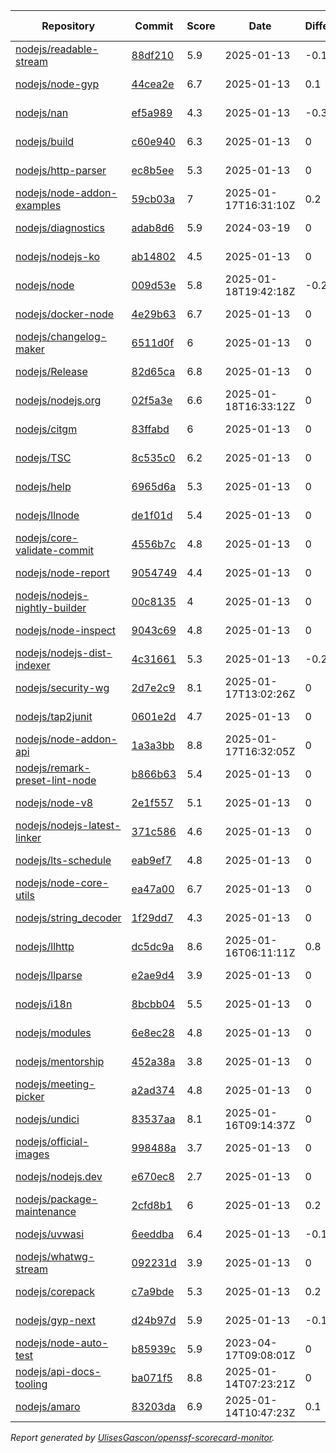 <!-- OPENSSF-SCORECARD-MONITOR:START -->

| Repository | Commit | Score | Date | Difference | Report Link |
| -- | -- | -- | -- | -- | -- |
| [nodejs/readable-stream](https://github.com/nodejs/readable-stream) | [88df210](https://github.com/nodejs/readable-stream/commit/88df21041dc26c210fab3e074ab6bb681a604b8e) | 5.9 | 2025-01-13 | -0.1 | [Full Report](https://deps.dev/project/github/nodejs%2Freadable-stream) |
| [nodejs/node-gyp](https://github.com/nodejs/node-gyp) | [44cea2e](https://github.com/nodejs/node-gyp/commit/44cea2e09e84bdafef7f5fad38989c17777b587f) | 6.7 | 2025-01-13 | 0.1 | [Full Report](https://deps.dev/project/github/nodejs%2Fnode-gyp) |
| [nodejs/nan](https://github.com/nodejs/nan) | [ef5a989](https://github.com/nodejs/nan/commit/ef5a98900ad056f9fb1ff52732fa496cf5405f1f) | 4.3 | 2025-01-13 | -0.3 | [Full Report](https://deps.dev/project/github/nodejs%2Fnan) |
| [nodejs/build](https://github.com/nodejs/build) | [c60e940](https://github.com/nodejs/build/commit/c60e940e4f72d21ecacdda85d53b722395e71c8f) | 6.3 | 2025-01-13 | 0 | [Full Report](https://deps.dev/project/github/nodejs%2Fbuild) |
| [nodejs/http-parser](https://github.com/nodejs/http-parser) | [ec8b5ee](https://github.com/nodejs/http-parser/commit/ec8b5ee63f0e51191ea43bb0c6eac7bfbff3141d) | 5.3 | 2025-01-13 | 0 | [Full Report](https://deps.dev/project/github/nodejs%2Fhttp-parser) |
| [nodejs/node-addon-examples](https://github.com/nodejs/node-addon-examples) | [59cb03a](https://github.com/nodejs/node-addon-examples/commit/59cb03aebdeaa53b2a7e9e9315057f6e7bb7f1d9) | 7 | 2025-01-17T16:31:10Z | 0.2 | [Full Report](https://deps.dev/project/github/nodejs%2Fnode-addon-examples) |
| [nodejs/diagnostics](https://github.com/nodejs/diagnostics) | [adab8d6](https://github.com/nodejs/diagnostics/commit/adab8d62aca9e47928570c29e7e5908a0f825039) | 5.9 | 2024-03-19 | 0 | [Full Report](https://deps.dev/project/github/nodejs%2Fdiagnostics) |
| [nodejs/nodejs-ko](https://github.com/nodejs/nodejs-ko) | [ab14802](https://github.com/nodejs/nodejs-ko/commit/ab14802dc2e7288bdc4353a24176dce2f4ba9dff) | 4.5 | 2025-01-13 | 0 | [Full Report](https://deps.dev/project/github/nodejs%2Fnodejs-ko) |
| [nodejs/node](https://github.com/nodejs/node) | [009d53e](https://github.com/nodejs/node/commit/009d53ec3c3a411e9ad28eaae419c95b300cb62a) | 5.8 | 2025-01-18T19:42:18Z | -0.2 | [Full Report](https://deps.dev/project/github/nodejs%2Fnode) |
| [nodejs/docker-node](https://github.com/nodejs/docker-node) | [4e29b63](https://github.com/nodejs/docker-node/commit/4e29b639766ce53bdc0190fc5559bd31ebe62560) | 6.7 | 2025-01-13 | 0 | [Full Report](https://deps.dev/project/github/nodejs%2Fdocker-node) |
| [nodejs/changelog-maker](https://github.com/nodejs/changelog-maker) | [6511d0f](https://github.com/nodejs/changelog-maker/commit/6511d0fb25890c5137ef879f121f4de7b5020d92) | 6 | 2025-01-13 | 0 | [Full Report](https://deps.dev/project/github/nodejs%2Fchangelog-maker) |
| [nodejs/Release](https://github.com/nodejs/Release) | [82d65ca](https://github.com/nodejs/Release/commit/82d65caf1373a8f5c78dd7869a0fc8b796c974f8) | 6.8 | 2025-01-13 | 0 | [Full Report](https://deps.dev/project/github/nodejs%2Frelease) |
| [nodejs/nodejs.org](https://github.com/nodejs/nodejs.org) | [02f5a3e](https://github.com/nodejs/nodejs.org/commit/02f5a3e67696e016eb1f7afb669d3d907d69c1fe) | 6.6 | 2025-01-18T16:33:12Z | 0 | [Full Report](https://deps.dev/project/github/nodejs%2Fnodejs.org) |
| [nodejs/citgm](https://github.com/nodejs/citgm) | [83ffabd](https://github.com/nodejs/citgm/commit/83ffabd74ef2ab309301678ec0e872d630870ba4) | 6 | 2025-01-13 | 0 | [Full Report](https://deps.dev/project/github/nodejs%2Fcitgm) |
| [nodejs/TSC](https://github.com/nodejs/TSC) | [8c535c0](https://github.com/nodejs/TSC/commit/8c535c040cd0c3e26fe7d6df81d2baf13cdf63fc) | 6.2 | 2025-01-13 | 0 | [Full Report](https://deps.dev/project/github/nodejs%2Ftsc) |
| [nodejs/help](https://github.com/nodejs/help) | [6965d6a](https://github.com/nodejs/help/commit/6965d6a19a9211d217fb72d68bbdecad49b4e144) | 5.3 | 2025-01-13 | 0 | [Full Report](https://deps.dev/project/github/nodejs%2Fhelp) |
| [nodejs/llnode](https://github.com/nodejs/llnode) | [de1f01d](https://github.com/nodejs/llnode/commit/de1f01d70a5c58111dd873d340f898023e4e8fe6) | 5.4 | 2025-01-13 | 0 | [Full Report](https://deps.dev/project/github/nodejs%2Fllnode) |
| [nodejs/core-validate-commit](https://github.com/nodejs/core-validate-commit) | [4556b7c](https://github.com/nodejs/core-validate-commit/commit/4556b7ced175f8802ef32a0cb1af273e9bab5c24) | 4.8 | 2025-01-13 | 0 | [Full Report](https://deps.dev/project/github/nodejs%2Fcore-validate-commit) |
| [nodejs/node-report](https://github.com/nodejs/node-report) | [9054749](https://github.com/nodejs/node-report/commit/90547492f5da29948b00a19b13490b2ebe2c0cd6) | 4.4 | 2025-01-13 | 0 | [Full Report](https://deps.dev/project/github/nodejs%2Fnode-report) |
| [nodejs/nodejs-nightly-builder](https://github.com/nodejs/nodejs-nightly-builder) | [00c8135](https://github.com/nodejs/nodejs-nightly-builder/commit/00c8135102b0e272ed1d8950845a5412cc9bc237) | 4 | 2025-01-13 | 0 | [Full Report](https://deps.dev/project/github/nodejs%2Fnodejs-nightly-builder) |
| [nodejs/node-inspect](https://github.com/nodejs/node-inspect) | [9043c69](https://github.com/nodejs/node-inspect/commit/9043c6986822cf499829c079f9a7debf0a95403f) | 4.8 | 2025-01-13 | 0 | [Full Report](https://deps.dev/project/github/nodejs%2Fnode-inspect) |
| [nodejs/nodejs-dist-indexer](https://github.com/nodejs/nodejs-dist-indexer) | [4c31661](https://github.com/nodejs/nodejs-dist-indexer/commit/4c31661816e8efbcc6de15946640e9d511891816) | 5.3 | 2025-01-13 | -0.2 | [Full Report](https://deps.dev/project/github/nodejs%2Fnodejs-dist-indexer) |
| [nodejs/security-wg](https://github.com/nodejs/security-wg) | [2d7e2c9](https://github.com/nodejs/security-wg/commit/2d7e2c9ecb1ba67d2a009e8613362855e01a335d) | 8.1 | 2025-01-17T13:02:26Z | 0 | [Full Report](https://deps.dev/project/github/nodejs%2Fsecurity-wg) |
| [nodejs/tap2junit](https://github.com/nodejs/tap2junit) | [0601e2d](https://github.com/nodejs/tap2junit/commit/0601e2df056c9a6625eba78c627eab405d09caa8) | 4.7 | 2025-01-13 | 0 | [Full Report](https://deps.dev/project/github/nodejs%2Ftap2junit) |
| [nodejs/node-addon-api](https://github.com/nodejs/node-addon-api) | [1a3a3bb](https://github.com/nodejs/node-addon-api/commit/1a3a3bb5289fac8dd01a82a0a1db8eba8215e049) | 8.8 | 2025-01-17T16:32:05Z | 0 | [Full Report](https://deps.dev/project/github/nodejs%2Fnode-addon-api) |
| [nodejs/remark-preset-lint-node](https://github.com/nodejs/remark-preset-lint-node) | [b866b63](https://github.com/nodejs/remark-preset-lint-node/commit/b866b63744ddc40a5a6ff523aeb183dc7717e1df) | 5.4 | 2025-01-13 | 0 | [Full Report](https://deps.dev/project/github/nodejs%2Fremark-preset-lint-node) |
| [nodejs/node-v8](https://github.com/nodejs/node-v8) | [2e1f557](https://github.com/nodejs/node-v8/commit/2e1f557df07e5f89aaad4e0b2f60f1e6c4516251) | 5.1 | 2025-01-13 | 0 | [Full Report](https://deps.dev/project/github/nodejs%2Fnode-v8) |
| [nodejs/nodejs-latest-linker](https://github.com/nodejs/nodejs-latest-linker) | [371c586](https://github.com/nodejs/nodejs-latest-linker/commit/371c586c7b245689a97ef6f6757404a80c318f75) | 4.6 | 2025-01-13 | 0 | [Full Report](https://deps.dev/project/github/nodejs%2Fnodejs-latest-linker) |
| [nodejs/lts-schedule](https://github.com/nodejs/lts-schedule) | [eab9ef7](https://github.com/nodejs/lts-schedule/commit/eab9ef75103b4f2741f995d2eb69bb3e0f8ad135) | 4.8 | 2025-01-13 | 0 | [Full Report](https://deps.dev/project/github/nodejs%2Flts-schedule) |
| [nodejs/node-core-utils](https://github.com/nodejs/node-core-utils) | [ea47a00](https://github.com/nodejs/node-core-utils/commit/ea47a00c127f3f3c279bfb8ffe0127885f491e93) | 6.7 | 2025-01-13 | 0 | [Full Report](https://deps.dev/project/github/nodejs%2Fnode-core-utils) |
| [nodejs/string_decoder](https://github.com/nodejs/string_decoder) | [1f29dd7](https://github.com/nodejs/string_decoder/commit/1f29dd715a6c829da89e869af7dafc231c20ed9f) | 4.3 | 2025-01-13 | 0 | [Full Report](https://deps.dev/project/github/nodejs%2Fstring_decoder) |
| [nodejs/llhttp](https://github.com/nodejs/llhttp) | [dc5dc9a](https://github.com/nodejs/llhttp/commit/dc5dc9a018214ae767a86bb5b0c69983d272d21e) | 8.6 | 2025-01-16T06:11:11Z | 0.8 | [Full Report](https://deps.dev/project/github/nodejs%2Fllhttp) |
| [nodejs/llparse](https://github.com/nodejs/llparse) | [e2ae9d4](https://github.com/nodejs/llparse/commit/e2ae9d4446c58c9508a2904e45bf6b1161287131) | 3.9 | 2025-01-13 | 0 | [Full Report](https://deps.dev/project/github/nodejs%2Fllparse) |
| [nodejs/i18n](https://github.com/nodejs/i18n) | [8bcbb04](https://github.com/nodejs/i18n/commit/8bcbb04a212b5ea65ba362407d1c65a3aaefc392) | 5.5 | 2025-01-13 | 0 | [Full Report](https://deps.dev/project/github/nodejs%2Fi18n) |
| [nodejs/modules](https://github.com/nodejs/modules) | [6e8ec28](https://github.com/nodejs/modules/commit/6e8ec28d20993ed8a7815c82255471ac628f2c3d) | 4.8 | 2025-01-13 | 0 | [Full Report](https://deps.dev/project/github/nodejs%2Fmodules) |
| [nodejs/mentorship](https://github.com/nodejs/mentorship) | [452a38a](https://github.com/nodejs/mentorship/commit/452a38aec26bb4d9256b2dcde79c51ffd44cd2b7) | 3.8 | 2025-01-13 | 0 | [Full Report](https://deps.dev/project/github/nodejs%2Fmentorship) |
| [nodejs/meeting-picker](https://github.com/nodejs/meeting-picker) | [a2ad374](https://github.com/nodejs/meeting-picker/commit/a2ad374b844dffc54986b48c5e9bd53544046e21) | 4.8 | 2025-01-13 | 0 | [Full Report](https://deps.dev/project/github/nodejs%2Fmeeting-picker) |
| [nodejs/undici](https://github.com/nodejs/undici) | [83537aa](https://github.com/nodejs/undici/commit/83537aa55028bfeef5dd9504abfde63264c2df5d) | 8.1 | 2025-01-16T09:14:37Z | 0 | [Full Report](https://deps.dev/project/github/nodejs%2Fundici) |
| [nodejs/official-images](https://github.com/nodejs/official-images) | [998488a](https://github.com/nodejs/official-images/commit/998488aded6d858b073320b7e0d93903005277c1) | 3.7 | 2025-01-13 | 0 | [Full Report](https://deps.dev/project/github/nodejs%2Fofficial-images) |
| [nodejs/nodejs.dev](https://github.com/nodejs/nodejs.dev) | [e670ec8](https://github.com/nodejs/nodejs.dev/commit/e670ec88c82119ed3141d97e24a2e98630a304c9) | 2.7 | 2025-01-13 | 0 | [Full Report](https://deps.dev/project/github/nodejs%2Fnodejs.dev) |
| [nodejs/package-maintenance](https://github.com/nodejs/package-maintenance) | [2cfd8b1](https://github.com/nodejs/package-maintenance/commit/2cfd8b130fcbabbe065a579bc34009fe17d7eb59) | 6 | 2025-01-13 | 0.2 | [Full Report](https://deps.dev/project/github/nodejs%2Fpackage-maintenance) |
| [nodejs/uvwasi](https://github.com/nodejs/uvwasi) | [6eeddba](https://github.com/nodejs/uvwasi/commit/6eeddbae277693bc022e59e54649ec13eed478c7) | 6.4 | 2025-01-13 | -0.1 | [Full Report](https://deps.dev/project/github/nodejs%2Fuvwasi) |
| [nodejs/whatwg-stream](https://github.com/nodejs/whatwg-stream) | [092231d](https://github.com/nodejs/whatwg-stream/commit/092231da3ade919daef9b23ea4e0ed7c9a7dea80) | 3.9 | 2025-01-13 | 0 | [Full Report](https://deps.dev/project/github/nodejs%2Fwhatwg-stream) |
| [nodejs/corepack](https://github.com/nodejs/corepack) | [c7a9bde](https://github.com/nodejs/corepack/commit/c7a9bde16dcbbb7e6ef03fef740656cde7ade360) | 5.3 | 2025-01-13 | 0.2 | [Full Report](https://deps.dev/project/github/nodejs%2Fcorepack) |
| [nodejs/gyp-next](https://github.com/nodejs/gyp-next) | [d24b97d](https://github.com/nodejs/gyp-next/commit/d24b97d64079d9edb112efcfe5d26e1271a27d5a) | 5.9 | 2025-01-13 | -0.1 | [Full Report](https://deps.dev/project/github/nodejs%2Fgyp-next) |
| [nodejs/node-auto-test](https://github.com/nodejs/node-auto-test) | [b85939c](https://github.com/nodejs/node-auto-test/commit/b85939c0dc88670c1d3fbed36b5aba01e2c3f4c7) | 5.9 | 2023-04-17T09:08:01Z | 0 | [Full Report](https://deps.dev/project/github/nodejs%2Fnode-auto-test) |
| [nodejs/api-docs-tooling](https://github.com/nodejs/api-docs-tooling) | [ba071f5](https://github.com/nodejs/api-docs-tooling/commit/ba071f506ce5a34ae04a847cb88223fcc18fe562) | 8.8 | 2025-01-14T07:23:21Z | 0 | [Full Report](https://deps.dev/project/github/nodejs%2Fapi-docs-tooling) |
| [nodejs/amaro](https://github.com/nodejs/amaro) | [83203da](https://github.com/nodejs/amaro/commit/83203dabc9b4c54ee2e3f216c622784d355364f4) | 6.9 | 2025-01-14T10:47:23Z | 0.1 | [Full Report](https://deps.dev/project/github/nodejs%2Famaro) |

_Report generated by [UlisesGascon/openssf-scorecard-monitor](https://github.com/UlisesGascon/openssf-scorecard-monitor)._
<!-- OPENSSF-SCORECARD-MONITOR:END -->